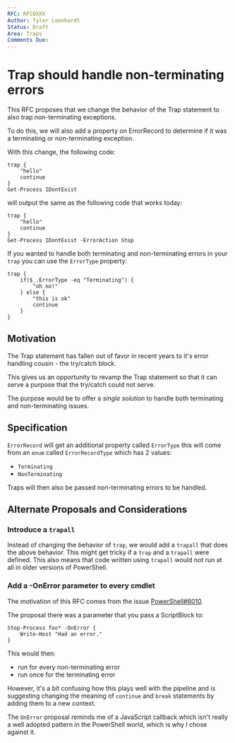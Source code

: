 ```yaml
---
RFC: RFC0XXX
Author: Tyler Leonhardt
Status: Draft
Area: Traps
Comments Due: 
---
```


# Trap should handle non-terminating errors

This RFC proposes that we change the behavior of the Trap statement to also trap non-terminating exceptions.

To do this,
we will also add a property on ErrorRecord to determine if it was a terminating or non-terminating exception.

With this change, the following code:

```pwsh
trap {
    "hello"
    continue
}
Get-Process IDontExist
```

will output the same as the following code that works today:

```pwsh
trap {
    "hello"
    continue
}
Get-Process IDontExist -ErrorAction Stop
```

If you wanted to handle both terminating and non-terminating errors in your
`trap`
you can use the
`ErrorType`
property:

```pwsh
trap {
    if($_.ErrorType -eq "Terminating") {
        "oh no!"
    } else {
        "this is ok"
        continue
    }
}
```

## Motivation

The Trap statement has fallen out of favor in recent years to it's error handling cousin -
the try/catch block.

This gives us an opportunity to revamp the Trap statement so that it can serve a purpose that the try/catch could not serve.

The purpose would be to offer a
*single solution*
to handle both terminating and non-terminating issues.

## Specification

`ErrorRecord`
will get an additional property called
`ErrorType`
this will come from an
`enum`
called
`ErrorRecordType`
which has 2 values:

* `Terminating`
* `NonTerminating`

Traps will then also be passed non-terminating errors to be handled. 

## Alternate Proposals and Considerations

### Introduce a `trapall`

Instead of changing the behavior of
`trap`,
we would add a
`trapall`
that does the above behavior.
This might get tricky if a
`trap`
and a
`trapall`
were defined.
This also means that code written using
`trapall`
would not run at all in older versions of PowerShell.

### Add a -OnError parameter to every cmdlet

The motivation of this RFC comes from the issue
[PowerShell#6010](https://github.com/PowerShell/PowerShell/issues/6010).

 The proposal there was a parameter that you pass a ScriptBlock to:

 ```pwsh
Stop-Process foo* -OnError {
     Write-Host "Had an error."
}
```

 This would then:

* run for every non-terminating error
* run once for the terminating error

 However,
it's a bit confusing how this plays well with the pipeline and is suggesting changing the meaning of
`continue`
and
`break`
statements by adding them to a new context.

 The
`OnError`
proposal reminds me of a JavaScript callback which isn't really a well adopted pattern in the PowerShell world,
which is why I chose against it.